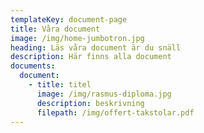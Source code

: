 ```yaml
---
templateKey: document-page
title: Våra document
image: /img/home-jumbotron.jpg
heading: Läs våra document är du snäll
description: Här finns alla document
documents:
  document:
    - title: titel
      image: /img/rasmus-diploma.jpg
      description: beskrivning
      filepath: /img/offert-takstolar.pdf
---
```

